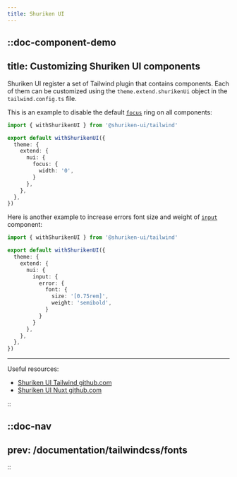 ```yaml
---
title: Shuriken UI
---
```



::doc-component-demo
---
title: Customizing Shuriken UI components
---

Shuriken UI register a set of Tailwind plugin that contains components. Each of them can be customized using the `theme.extend.shurikenUi` object in the `tailwind.config.ts` file.


This is an example to disable the default [`focus`](https://github.com/shuriken-ui/tailwind/blob/c3fed6cd39921d8f7b56b1712a40d924cbb57541/src/plugins/components/focus/focus.config.ts#L3-L12) ring on all components:

```ts [.app/tailwind.config.ts]
import { withShurikenUI } from '@shuriken-ui/tailwind'

export default withShurikenUI({
  theme: {
    extend: {
      nui: {
        focus: {
          width: '0',
        }
      },
    },
  },
})
```

Here is another example to increase errors font size and weight of [`input`](https://github.com/shuriken-ui/tailwind/blob/c3fed6cd39921d8f7b56b1712a40d924cbb57541/src/plugins/components/input/input.config.ts#L3-L363) component:


```ts [.app/tailwind.config.ts]
import { withShurikenUI } from '@shuriken-ui/tailwind'

export default withShurikenUI({
  theme: {
    extend: {
      nui: {
        input: {
          error: {
            font: {
              size: '[0.75rem]',
              weight: 'semibold',
            }
          }
        }
      },
    },
  },
})
```

---

Useful resources:

- [Shuriken UI Tailwind github.com](https://github.com/shuriken-ui/tailwind)
- [Shuriken UI Nuxt github.com](https://github.com/shuriken-ui/nuxt)

::

::doc-nav
---
prev: /documentation/tailwindcss/fonts
---
::